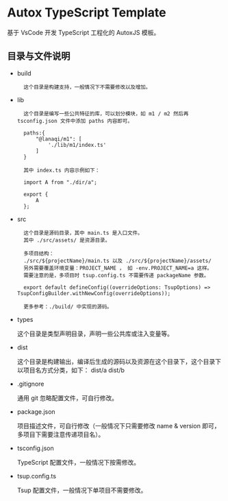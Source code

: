 # Autox TypeScript Template

基于 VsCode 开发 TypeScript 工程化的 AutoxJS 模板。

## 目录与文件说明

- build

        这个目录是构建支持，一般情况下不需要修改以及增加。

- lib

        这个目录是编写一些公共特征的库，可以划分模块，如 m1 / m2 然后再 tsconfig.json 文件中添加 paths 内容即可。

        paths:{
            "@lanaqi/m1": [
                './lib/m1/index.ts'
            ]
        }

        其中 index.ts 内容示例如下：

        import A from "./dir/a";

        export {
            A
        };

- src

        这个目录是源码目录，其中 main.ts 是入口文件。
        其中 ./src/assets/ 是资源目录。

        多项目结构：
        ./src/${projectName}/main.ts 以及 ./src/${projectName}/assets/
        另外需要覆盖环境变量：PROJECT_NAME ， 如 -env.PROJECT_NAME=a 这样。
        需要注意的是，多项目时 tsup.config.ts 不需要传递 packageName 参数。

        export default defineConfig((overrideOptions: TsupOptions) => TsupConfigBuilder.withNewConfig(overrideOptions));

        更多参考：./build/ 中实现的源码。

- types

    这个目录是类型声明目录，声明一些公共库或注入变量等。

- dist

    这个目录是构建输出，编译后生成的源码以及资源在这个目录下，这个目录下以项目名方式分类，如下：
    dist/a
    dist/b

- .gitignore

    通用 git 忽略配置文件，可自行修改。

- package.json

    项目描述文件，可自行修改（一般情况下只需要修改 name & version 即可，多项目下需要注意传递项目名）。

- tsconfig.json

    TypeScript 配置文件，一般情况下按需修改。

- tsup.config.ts

    Tsup 配置文件，一般情况下单项目不需要修改。

